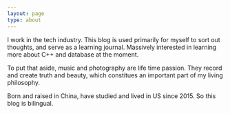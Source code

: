 ```yaml
---
layout: page
type: about
---
```


I work in the tech industry. This blog is used primarily for myself to sort out thoughts, and serve as a learning journal. Massively interested in learning more about C++ and database at the moment.

To put that aside, music and photography are life time passion. They record and create truth and beauty, which constitues an important part of my living philosophy.

Born and raised in China, have studied and lived in US since 2015. So this blog is bilingual.